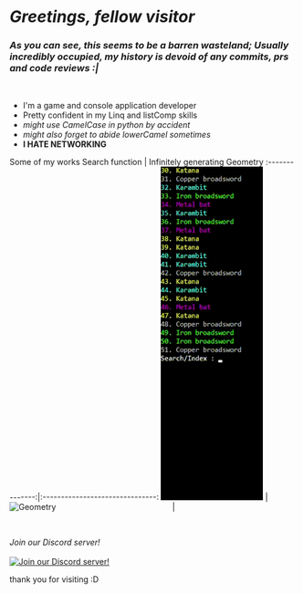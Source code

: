 # *Greetings, fellow visitor*


### _As you can see, this seems to be a barren wasteland; Usually incredibly occupied, my history is devoid of any commits, prs and code reviews :|_
<br/>

- I'm a game and console application developer
- Pretty confident in my Linq and listComp skills
- _might use CamelCase in python by accident_
- _might also forget to abide lowerCamel sometimes_
- **I HATE NETWORKING**

Some of my works
<centre>
Search function | Infinitely generating Geometry
:--------------:|:-------------------------------:
![Search function in TextAdventure](SearchFunction.gif) | ![Geometry](Geometry.gif)
<img width=200/>|<img width=200/>
</centre>


<br/>

*Join our Discord server!*\
<br/>
[![Join our Discord server!](https://invidget.switchblade.xyz/b4t7Jak)](http://discord.gg/b4t7Jak)


thank you for visiting :D
